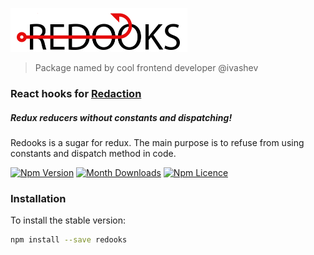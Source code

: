 <p>
  <img src="./images/redaction-logo-big.png" height="70" />
</p>

> Package named by cool frontend developer @ivashev

### React hooks for [Redaction](https://github.com/pavelivanov/redaction)

##### Redux reducers without constants and dispatching!

Redooks is a sugar for redux. The main purpose is to refuse from using constants and dispatch method in code.

[![Npm Version](https://badge.fury.io/js/redooks.svg)](https://www.npmjs.com/package/redooks)
[![Month Downloads](https://img.shields.io/npm/dm/redooks.svg)](http://npm-stat.com/charts.html?package=redooks)
[![Npm Licence](https://img.shields.io/npm/l/redooks.svg)](https://www.npmjs.com/package/redooks)


### Installation

To install the stable version:

```bash
npm install --save redooks
```
